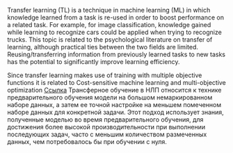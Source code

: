 Transfer learning (TL) is a technique in machine learning (ML) in which knowledge learned from a task is re-used in order to boost performance on a related task. For example, for image classification, knowledge gained while learning to recognize cars could be applied when trying to recognize trucks. This topic is related to the psychological literature on transfer of learning, although practical ties between the two fields are limited. Reusing/transferring information from previously learned tasks to new tasks has the potential to significantly improve learning efficiency.

Since transfer learning makes use of training with multiple objective functions it is related to Cost-sensitive machine learning and multi-objective optimization
[Ссылка](https://habr.com/ru/articles/543412/)
Трансферное обучение в НЛП относится к технике предварительного обучения модели на большом немаркированном наборе данных, а затем ее точной настройке на меньшем помеченном наборе данных для конкретной задачи. Этот подход использует знания, полученные моделью во время предварительного обучения, для достижения более высокой производительности при выполнении последующих задач, часто с меньшим количеством размеченных данных, чем потребовалось бы при обучении с нуля.